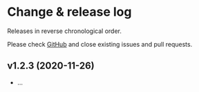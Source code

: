 # Change & release log

Releases in reverse chronological order.

Please check [GitHub](https://github.com/micro-os-plus/template-xpack/issues/) and close existing issues and pull requests.

## v1.2.3 (2020-11-26)

- ...
